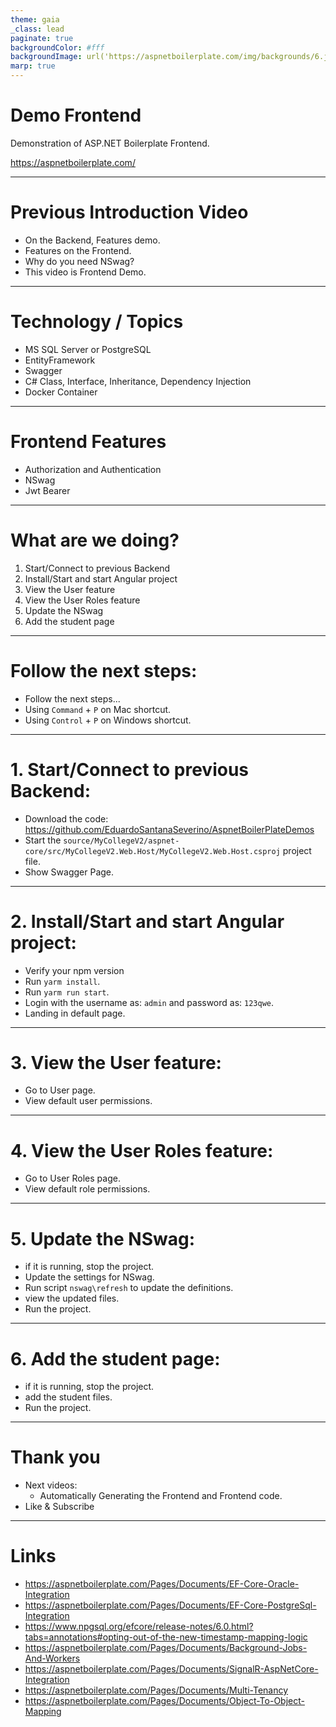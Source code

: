 ```yaml
---
theme: gaia
_class: lead
paginate: true
backgroundColor: #fff
backgroundImage: url('https://aspnetboilerplate.com/img/backgrounds/6.jpg')
marp: true
---
```


# Demo Frontend

Demonstration of ASP.NET Boilerplate Frontend.

https://aspnetboilerplate.com/

---

# Previous Introduction Video

- On the Backend, Features demo.
- Features on the Frontend.
- Why do you need NSwag?
- This video is Frontend Demo.

---

# Technology / Topics

- MS SQL Server or PostgreSQL
- EntityFramework
- Swagger
- C# Class, Interface, Inheritance, Dependency Injection
- Docker Container

---

# Frontend Features

- Authorization and Authentication
- NSwag
- Jwt Bearer

---

# What are we doing?

1. Start/Connect to previous Backend
2. Install/Start and start Angular project
3. View the User feature
4. View the User Roles feature
5. Update the NSwag
6. Add the student page

---

# Follow the next steps:

- Follow the next steps...
- Using `Command` + `P` on Mac shortcut.
- Using `Control` + `P` on Windows shortcut.

---

# 1. Start/Connect to previous Backend:

- Download the code: https://github.com/EduardoSantanaSeverino/AspnetBoilerPlateDemos
- Start the `source/MyCollegeV2/aspnet-core/src/MyCollegeV2.Web.Host/MyCollegeV2.Web.Host.csproj` project file.
- Show Swagger Page.

---

# 2. Install/Start and start Angular project:

- Verify your npm version
- Run `yarm install`.
- Run `yarm run start`.
- Login with the username as: `admin` and password as: `123qwe`.
- Landing in default page.

---

# 3. View the User feature:

- Go to User page.
- View default user permissions.

---

# 4. View the User Roles feature:

- Go to User Roles page.
- View default role permissions.

---

# 5. Update the NSwag:

- if it is running, stop the project.
- Update the settings for NSwag.
- Run script `nswag\refresh` to update the definitions.
- view the updated files.
- Run the project.

---

# 6. Add the student page:

- if it is running, stop the project.
- add the student files.
- Run the project.

---

# Thank you

- Next videos:
  - Automatically Generating the Frontend and Frontend code.
- Like & Subscribe

---

# Links

- https://aspnetboilerplate.com/Pages/Documents/EF-Core-Oracle-Integration
- https://aspnetboilerplate.com/Pages/Documents/EF-Core-PostgreSql-Integration
- https://www.npgsql.org/efcore/release-notes/6.0.html?tabs=annotations#opting-out-of-the-new-timestamp-mapping-logic
- https://aspnetboilerplate.com/Pages/Documents/Background-Jobs-And-Workers
- https://aspnetboilerplate.com/Pages/Documents/SignalR-AspNetCore-Integration
- https://aspnetboilerplate.com/Pages/Documents/Multi-Tenancy
- https://aspnetboilerplate.com/Pages/Documents/Object-To-Object-Mapping
